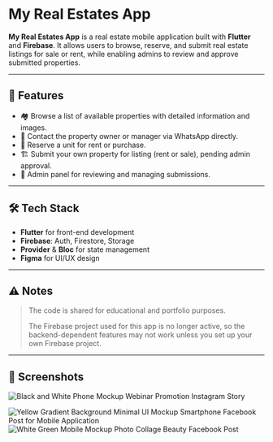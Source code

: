 # My Real Estates App

**My Real Estates App** is a real estate mobile application built with **Flutter** and **Firebase**. It allows users to browse, reserve, and submit real estate listings for sale or rent, while enabling admins to review and approve submitted properties.

---

## 🚀 Features

- 🏘️ Browse a list of available properties with detailed information and images.  
- 💬 Contact the property owner or manager via WhatsApp directly.  
- 📝 Reserve a unit for rent or purchase.  
- 🏗️ Submit your own property for listing (rent or sale), pending admin approval.  
- 🔐 Admin panel for reviewing and managing submissions.

---

## 🛠️ Tech Stack

- **Flutter** for front-end development  
- **Firebase**: Auth, Firestore, Storage  
- **Provider** & **Bloc** for state management  
- **Figma** for UI/UX design

---

## ⚠️ Notes

> The code is shared for educational and portfolio purposes.  
>  
> The Firebase project used for this app is no longer active, so the backend-dependent features may not work unless you set up your own Firebase project.

---

## 📸 Screenshots
![Black and White Phone Mockup Webinar Promotion Instagram Story](https://github.com/user-attachments/assets/5a34a144-2d4c-48a2-95b2-dff1a15dd8da)

![Yellow Gradient Background Minimal UI Mockup Smartphone Facebook Post for Mobile Application](https://github.com/user-attachments/assets/eff2e97e-fbe4-4c16-92ad-ae721e8413a8)
![White   Green Mobile Mockup Photo Collage Beauty Facebook Post](https://github.com/user-attachments/assets/1cd15d91-1e68-4b0a-99fc-26d72a9f7424)

